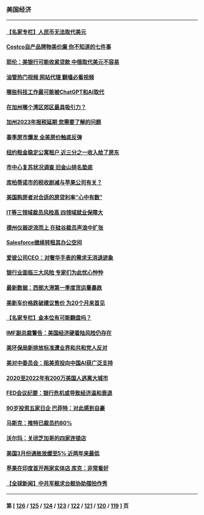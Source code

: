 ### 美国经济
---
#### [【名家专栏】人民币无法取代美元](../../pages/ncid1078158/n13974270.md?04170445) 
#### [Costco自产品牌物美价廉 你不知道的七件事](../../pages/ncid1078158/n13971680.md?04170445) 
#### [耶伦：美银行可能收紧贷款 中俄取代美元不容易](../../pages/ncid1078158/n13973820.md?04170445) 
#### [油管热门视频 网站代理 翻墙必看视频](http://138.2.39.72:81/youtube.html?epic-marker?04170445)
#### [哪些科技工作最可能被ChatGPT和AI取代](../../pages/ncid1078158/n13973818.md?04170445) 
#### [在加州哪个湾区郊区最具吸引力？](../../pages/ncid1078158/n13973498.md?04170445) 
#### [加州2023年报税延期 您需要了解的问题](../../pages/ncid1078158/n13973496.md?04170445) 
#### [春季房市爆发 全美房价触底反弹](../../pages/ncid1078158/n13973390.md?04170445) 
#### [纽约租金稳定公寓租户 近三分之一收入给了房东](../../pages/ncid1078158/n13973346.md?04170445) 
#### [市中心复苏状况调查 旧金山排名垫底](../../pages/ncid1078158/n13973354.md?04170445) 
#### [库柏蒂诺市的税收剧减与苹果公司有关？](../../pages/ncid1078158/n13973320.md?04170445) 
#### [美国购房者对合适的房贷利率“心中有数”](../../pages/ncid1078158/n13973210.md?04170445) 
#### [IT等三领域裁员风险高 四领域就业保障大](../../pages/ncid1078158/n13973128.md?04170445) 
#### [德州仪器逆流而上  在硅谷裁员声浪中扩张](../../pages/ncid1078158/n13972657.md?04170445) 
#### [Salesforce继续转租其办公空间](../../pages/ncid1078158/n13972620.md?04170445) 
#### [爱彼公司CEO：对奢华手表的需求无消退迹象](../../pages/ncid1078158/n13972440.md?04170445) 
#### [银行业面临三大风险 专家们为此忧心忡忡](../../pages/ncid1078158/n13972577.md?04170445) 
#### [最新数据：西部大港第一季度货运量暴跌](../../pages/ncid1078158/n13972451.md?04170445) 
#### [美新车价格跌破建议售价 为20个月来首见](../../pages/ncid1078158/n13972384.md?04170445) 
#### [【名家专栏】金本位有可能翻盘吗？](../../pages/ncid1078158/n13971975.md?04170445) 
#### [IMF副总裁警告：美国经济硬着陆风险仍存在](../../pages/ncid1078158/n13971840.md?04170445) 
#### [美环保局新排放标准遭业界和共和党人反对](../../pages/ncid1078158/n13971731.md?04170445) 
#### [美对中委员会：阻美资投向中国AI获广泛支持](../../pages/ncid1078158/n13971564.md?04170445) 
#### [2020至2022年有200万美国人逃离大城市](../../pages/ncid1078158/n13971499.md?04170445) 
#### [FED会议纪要：银行危机或导致经济温和衰退](../../pages/ncid1078158/n13971457.md?04170445) 
#### [90岁投资五家日企 巴菲特：对此感到自豪](../../pages/ncid1078158/n13971442.md?04170445) 
#### [马斯克：推特已裁员约80%](../../pages/ncid1078158/n13971407.md?04170445) 
#### [沃尔玛：关闭芝加哥的四家连锁店](../../pages/ncid1078158/n13971357.md?04170445) 
#### [美国3月份通胀放缓至5% 近两年来最低](../../pages/ncid1078158/n13971380.md?04170445) 
#### [苹果在印度首开两家实体店 库克：非常看好](../../pages/ncid1078158/n13971299.md?04170445) 
#### [【全球新闻】中共军舰求台舰协助摆拍作秀](../../pages/ncid1078158/n13970693.md?04170445) 

---
#### 第 [ [126](./126.md?04170445) / [125](./125.md?04170445) / [124](./124.md?04170445) / [123](./123.md?04170445) / [122](./122.md?04170445) / [121](./121.md?04170445) / [120](./120.md?04170445) / [119](./119.md?04170445) ] 页
